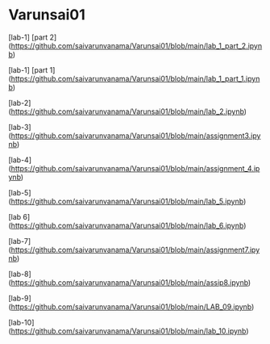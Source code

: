 # Varunsai01
[lab-1] [part 2] (https://github.com/saivarunvanama/Varunsai01/blob/main/lab_1_part_2.ipynb)

[lab-1] [part 1] (https://github.com/saivarunvanama/Varunsai01/blob/main/lab_1_part_1.ipynb)

[lab-2] (https://github.com/saivarunvanama/Varunsai01/blob/main/lab_2.ipynb)

[lab-3] (https://github.com/saivarunvanama/Varunsai01/blob/main/assignment3.ipynb)

[lab-4] (https://github.com/saivarunvanama/Varunsai01/blob/main/assignment_4.ipynb)

[lab-5] (https://github.com/saivarunvanama/Varunsai01/blob/main/lab_5.ipynb)

[lab 6] (https://github.com/saivarunvanama/Varunsai01/blob/main/lab_6.ipynb)

[lab-7] (https://github.com/saivarunvanama/Varunsai01/blob/main/assignment7.ipynb)

[lab-8] (https://github.com/saivarunvanama/Varunsai01/blob/main/assip8.ipynb) 

[lab-9] (https://github.com/saivarunvanama/Varunsai01/blob/main/LAB_09.ipynb)

[lab-10] (https://github.com/saivarunvanama/Varunsai01/blob/main/lab_10.ipynb)
